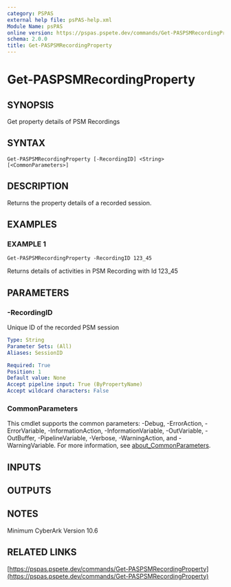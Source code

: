 ```yaml
---
category: PSPAS
external help file: psPAS-help.xml
Module Name: psPAS
online version: https://pspas.pspete.dev/commands/Get-PASPSMRecordingProperty
schema: 2.0.0
title: Get-PASPSMRecordingProperty
---
```


# Get-PASPSMRecordingProperty

## SYNOPSIS
Get property details of PSM Recordings

## SYNTAX

```
Get-PASPSMRecordingProperty [-RecordingID] <String> [<CommonParameters>]
```

## DESCRIPTION
Returns the property details of a recorded session.

## EXAMPLES

### EXAMPLE 1
```
Get-PASPSMRecordingProperty -RecordingID 123_45
```

Returns details of activities in PSM Recording with Id 123_45

## PARAMETERS

### -RecordingID
Unique ID of the recorded PSM session

```yaml
Type: String
Parameter Sets: (All)
Aliases: SessionID

Required: True
Position: 1
Default value: None
Accept pipeline input: True (ByPropertyName)
Accept wildcard characters: False
```

### CommonParameters
This cmdlet supports the common parameters: -Debug, -ErrorAction, -ErrorVariable, -InformationAction, -InformationVariable, -OutVariable, -OutBuffer, -PipelineVariable, -Verbose, -WarningAction, and -WarningVariable. For more information, see [about_CommonParameters](http://go.microsoft.com/fwlink/?LinkID=113216).

## INPUTS

## OUTPUTS

## NOTES
Minimum CyberArk Version 10.6

## RELATED LINKS

[https://pspas.pspete.dev/commands/Get-PASPSMRecordingProperty](https://pspas.pspete.dev/commands/Get-PASPSMRecordingProperty)

